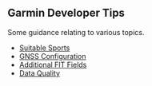 ## Garmin Developer Tips

Some guidance relating to various topics.

- [Suitable Sports](suitable-sports.md)
- [GNSS Configuration](gnss-config.md)
- [Additional FIT Fields](fit-fields.md)
- [Data Quality](data-quality.md)
